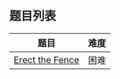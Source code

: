 ## 题目列表  
| 题目 | 难度 |  
|:---:|:---:|  
| [Erect the Fence](Erect%20the%20Fence/question.md) | 困难 |   
